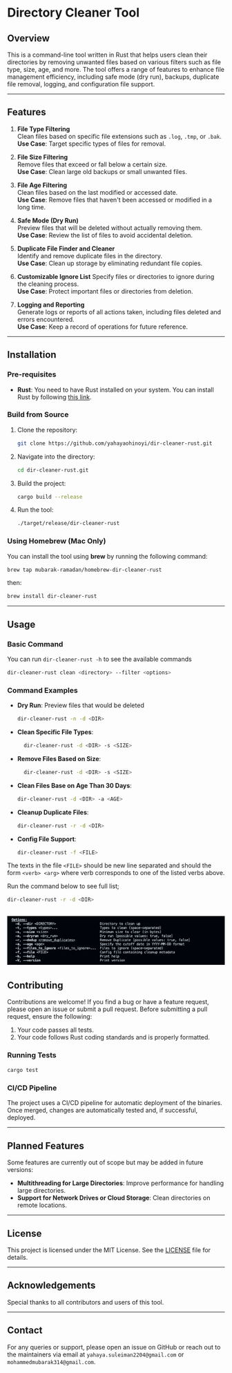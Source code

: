 
# Directory Cleaner Tool

## **Overview**
This is a command-line tool written in Rust that helps users clean their directories by removing unwanted files based on various filters such as file type, size, age, and more. The tool offers a range of features to enhance file management efficiency, including safe mode (dry run), backups, duplicate file removal, logging, and configuration file support.

---

## **Features**
1. **File Type Filtering**  
   Clean files based on specific file extensions such as `.log`, `.tmp`, or `.bak`.  
   **Use Case**: Target specific types of files for removal.

2. **File Size Filtering**  
   Remove files that exceed or fall below a certain size.  
   **Use Case**: Clean large old backups or small unwanted files.

3. **File Age Filtering**  
   Clean files based on the last modified or accessed date.  
   **Use Case**: Remove files that haven't been accessed or modified in a long time.

4. **Safe Mode (Dry Run)**  
   Preview files that will be deleted without actually removing them.  
   **Use Case**: Review the list of files to avoid accidental deletion.

5. **Duplicate File Finder and Cleaner**  
   Identify and remove duplicate files in the directory.  
   **Use Case**: Clean up storage by eliminating redundant file copies.

6. **Customizable Ignore List**
   Specify files or directories to ignore during the cleaning process.  
   **Use Case**: Protect important files or directories from deletion.

7. **Logging and Reporting**  
   Generate logs or reports of all actions taken, including files deleted and errors encountered.  
   **Use Case**: Keep a record of operations for future reference.

---

## **Installation**

### **Pre-requisites**
- **Rust**: You need to have Rust installed on your system. You can install Rust by following [this link](https://www.rust-lang.org/tools/install).

### **Build from Source**
1. Clone the repository:
   ```bash
   git clone https://github.com/yahayaohinoyi/dir-cleaner-rust.git
   ```
2. Navigate into the directory:
   ```bash
   cd dir-cleaner-rust.git
   ```
3. Build the project:
   ```bash
   cargo build --release
   ```
4. Run the tool:
   ```bash
   ./target/release/dir-cleaner-rust
   ```

### **Using Homebrew (Mac Only)**
You can install the tool using **brew** by running the following command:
```bash
brew tap mubarak-ramadan/homebrew-dir-cleaner-rust
```
then:
```bash
brew install dir-cleaner-rust
```

---

## **Usage**

### **Basic Command**

You can run `dir-cleaner-rust -h` to see the available commands

```bash
dir-cleaner-rust clean <directory> --filter <options>
```

### **Command Examples**
- **Dry Run**: Preview files that would be deleted
  ```bash
  dir-cleaner-rust -n -d <DIR>
  ```

- **Clean Specific File Types**:
  ```bash
    dir-cleaner-rust -d <DIR> -s <SIZE>
  ```

- **Remove Files Based on Size**:
  ```bash
    dir-cleaner-rust -d <DIR> -s <SIZE>
  ```

- **Clean Files Base on Age Than 30 Days**:
  ```bash
  dir-cleaner-rust -d <DIR> -a <AGE>
  ```

- **Cleanup Duplicate Files**:
  ```bash
  dir-cleaner-rust -r -d <DIR>
  ```

- **Config File Support**:
  ```bash
  dir-cleaner-rust -f <FILE>
  ```

The texts in the file `<FILE>` should be new line separated and should the form `<verb> <arg>` where verb corresponds to one of the listed verbs above.   

Run the command below to see full list;
  ```bash
  dir-cleaner-rust -r -d <DIR>
  ```
![alt text](<Screenshot 2024-09-28 at 01.15.00.png>)
---

## **Contributing**

Contributions are welcome! If you find a bug or have a feature request, please open an issue or submit a pull request. Before submitting a pull request, ensure the following:

1. Your code passes all tests.
2. Your code follows Rust coding standards and is properly formatted.

### **Running Tests**
```bash
cargo test
```

### **CI/CD Pipeline**
The project uses a CI/CD pipeline for automatic deployment of the binaries. Once merged, changes are automatically tested and, if successful, deployed.

---

## **Planned Features**

Some features are currently out of scope but may be added in future versions:
- **Multithreading for Large Directories**: Improve performance for handling large directories.
- **Support for Network Drives or Cloud Storage**: Clean directories on remote locations.

---

## **License**
This project is licensed under the MIT License. See the [LICENSE](./LICENSE) file for details.

---

## **Acknowledgements**
Special thanks to all contributors and users of this tool.

---

## **Contact**
For any queries or support, please open an issue on GitHub or reach out to the maintainers via email at `yahaya.suleiman2204@gmail.com` or `mohammedmubarak314@gmail.com`.
